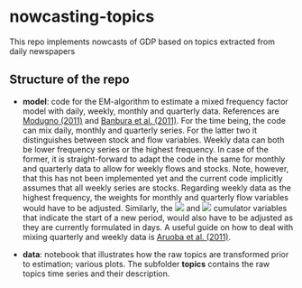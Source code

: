 # nowcasting-topics
This repo implements nowcasts of GDP based on topics extracted from daily newspapers

## Structure of the repo

- **model**: code for the EM-algorithm to estimate a mixed frequency factor model with daily, weekly, monthly and quarterly data. References are [Modugno (2011)](https://ideas.repec.org/p/ecb/ecbwps/20111324.html) and [Banbura et al. (2011)](https://ideas.repec.org/p/red/sed012/555.html). For the time being, the code can mix daily, monthly and quarterly series. For the latter two it distinguishes between stock and flow variables. Weekly data can both be lower frequency series or the highest frequency. In case of the former, it is straight-forward to adapt the code in the same for monthly and quarterly data to allow for weekly flows and stocks. Note, however, that this has not been implemented yet and the current code implicitly assumes that all weekly series are stocks. Regarding weekly data as the highest frequency, the weights for monthly and quarterly flow variables would have to be adjusted. Similarly, the <img src="https://render.githubusercontent.com/render/math?math=\Xi_m"> and <img src="https://render.githubusercontent.com/render/math?math=\Xi_q"> cumulator variables that indicate the start of a new period, would also have to be adjusted as they are currently formulated in days. A useful guide on how to deal with mixing quarterly and weekly data is [Aruoba et al. (2011)](https://www.philadelphiafed.org/-/media/frbp/assets/surveys-and-data/ads/real-time-measurement-of-business-conditions14.pdf?la=en&hash=8CB33CA37D2F88A57F3622F4060D2CD5).

- **data**: notebook that illustrates how the raw topics are transformed prior to estimation; various plots. The subfolder **topics** contains the raw topics time series and their description. 
